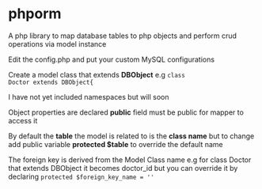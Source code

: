 # phporm
A php library to map database tables to php objects and perform crud operations via model instance 

Edit the config.php and put your custom MySQL configurations

Create a model class that extends <b>DBObject</b>
e.g <code>class Doctor extends DBObject{</code>

I have not yet included namespaces but will soon

Object </b>properties</b> are declared <b>public</b> field must be public for mapper to access it

By default the <b>table</b> the model is related to is the <b>class name</b> but to change 
add public variable <b>protected $table</b> to override the default name 

The foreign key is derived from the Model Class name e.g for class Doctor that extends DBObject it becomes doctor_id
but you can override it by declaring <code>protected $foreign_key_name = ''</code>
